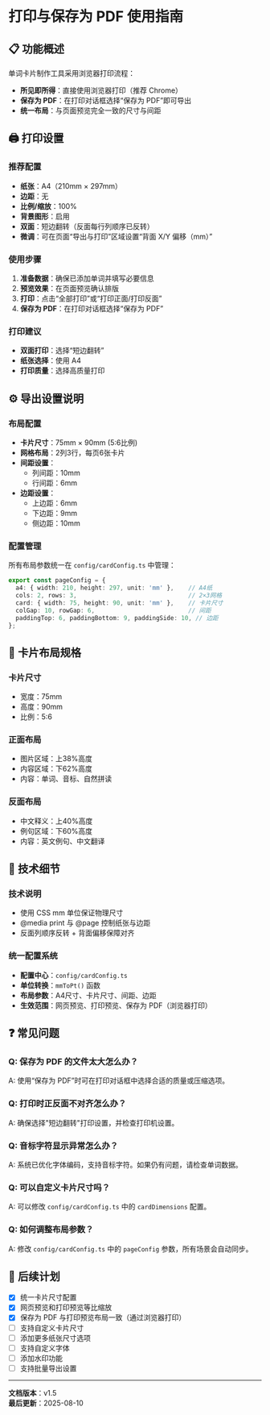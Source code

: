 # 打印与保存为 PDF 使用指南

## 📋 功能概述

单词卡片制作工具采用浏览器打印流程：
- **所见即所得**：直接使用浏览器打印（推荐 Chrome）
- **保存为 PDF**：在打印对话框选择“保存为 PDF”即可导出
- **统一布局**：与页面预览完全一致的尺寸与间距

## 🖨️ 打印设置

### 推荐配置
- **纸张**：A4（210mm × 297mm）
- **边距**：无
- **比例/缩放**：100%
- **背景图形**：启用
- **双面**：短边翻转（反面每行列顺序已反转）
- **微调**：可在页面“导出与打印”区域设置“背面 X/Y 偏移（mm）”

### 使用步骤
1. **准备数据**：确保已添加单词并填写必要信息
2. **预览效果**：在页面预览确认排版
3. **打印**：点击“全部打印”或“打印正面/打印反面”
4. **保存为 PDF**：在打印对话框选择“保存为 PDF”

### 打印建议
- **双面打印**：选择“短边翻转”
- **纸张选择**：使用 A4
- **打印质量**：选择高质量打印

## ⚙️ 导出设置说明

### 布局配置
- **卡片尺寸**：75mm × 90mm (5:6比例)
- **网格布局**：2列3行，每页6张卡片
- **间距设置**：
  - 列间距：10mm
  - 行间距：6mm
- **边距设置**：
  - 上边距：6mm
  - 下边距：9mm
  - 侧边距：10mm

### 配置管理
所有布局参数统一在 `config/cardConfig.ts` 中管理：

```typescript
export const pageConfig = {
  a4: { width: 210, height: 297, unit: 'mm' },    // A4纸
  cols: 2, rows: 3,                               // 2×3网格
  card: { width: 75, height: 90, unit: 'mm' },    // 卡片尺寸
  colGap: 10, rowGap: 6,                          // 间距
  paddingTop: 6, paddingBottom: 9, paddingSide: 10, // 边距
};
```

## 📐 卡片布局规格

### 卡片尺寸
- 宽度：75mm
- 高度：90mm
- 比例：5:6

### 正面布局
- 图片区域：上38%高度
- 内容区域：下62%高度
- 内容：单词、音标、自然拼读

### 反面布局
- 中文释义：上40%高度
- 例句区域：下60%高度
- 内容：英文例句、中文翻译

## 🔧 技术细节

### 技术说明
- 使用 CSS mm 单位保证物理尺寸
- @media print 与 @page 控制纸张与边距
- 反面列顺序反转 + 背面偏移保障对齐

### 统一配置系统
- **配置中心**：`config/cardConfig.ts`
- **单位转换**：`mmToPt()` 函数
- **布局参数**：A4尺寸、卡片尺寸、间距、边距
- **生效范围**：网页预览、打印预览、保存为 PDF（浏览器打印）

## ❓ 常见问题

### Q: 保存为 PDF 的文件太大怎么办？
A: 使用“保存为 PDF”时可在打印对话框中选择合适的质量或压缩选项。

### Q: 打印时正反面不对齐怎么办？
A: 确保选择"短边翻转"打印设置，并检查打印机设置。

### Q: 音标字符显示异常怎么办？
A: 系统已优化字体编码，支持音标字符。如果仍有问题，请检查单词数据。

### Q: 可以自定义卡片尺寸吗？
A: 可以修改 `config/cardConfig.ts` 中的 `cardDimensions` 配置。

### Q: 如何调整布局参数？
A: 修改 `config/cardConfig.ts` 中的 `pageConfig` 参数，所有场景会自动同步。

## 🚀 后续计划

- [x] 统一卡片尺寸配置
- [x] 网页预览和打印预览等比缩放
- [x] 保存为 PDF 与打印预览布局一致（通过浏览器打印）
- [ ] 支持自定义卡片尺寸
- [ ] 添加更多纸张尺寸选项
- [ ] 支持自定义字体
- [ ] 添加水印功能
- [ ] 支持批量导出设置

---

**文档版本**：v1.5  
**最后更新**：2025-08-10
